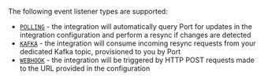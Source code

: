 The following event listener types are supported:

- [`POLLING`](./event-listener.md#polling) - the integration will automatically query Port for updates in the integration configuration and perform a resync if changes are detected
- [`KAFKA`](./event-listener.md#kafka) - the integration will consume incoming resync requests from your dedicated Kafka topic, provisioned to you by Port
- [`WEBHOOK`](./event-listener.md#webhook) - the integration will be triggered by HTTP POST requests made to the URL provided in the configuration
